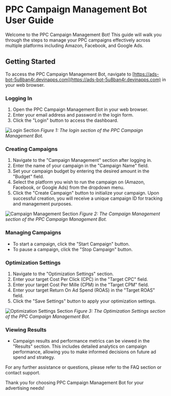 # PPC Campaign Management Bot User Guide

Welcome to the PPC Campaign Management Bot! This guide will walk you through the steps to manage your PPC campaigns effectively across multiple platforms including Amazon, Facebook, and Google Ads.

## Getting Started

To access the PPC Campaign Management Bot, navigate to [https://ads-bot-5u8ban4r.devinapps.com](https://ads-bot-5u8ban4r.devinapps.com) in your web browser.

### Logging In
1. Open the PPC Campaign Management Bot in your web browser.
2. Enter your email address and password in the login form.
3. Click the "Login" button to access the dashboard.

![Login Section](~/screenshots/291fffd0-01f1-44f2-9bd9-34f1e81bbd84.png)
*Figure 1: The login section of the PPC Campaign Management Bot.*

### Creating Campaigns
1. Navigate to the "Campaign Management" section after logging in.
2. Enter the name of your campaign in the "Campaign Name" field.
3. Set your campaign budget by entering the desired amount in the "Budget" field.
4. Select the platform you wish to run the campaign on (Amazon, Facebook, or Google Ads) from the dropdown menu.
5. Click the "Create Campaign" button to initialize your campaign. Upon successful creation, you will receive a unique campaign ID for tracking and management purposes.

![Campaign Management Section](~/screenshots/56cf5e1d-7d15-4803-bb38-30d151147c5c.png)
*Figure 2: The Campaign Management section of the PPC Campaign Management Bot.*

### Managing Campaigns
- To start a campaign, click the "Start Campaign" button.
- To pause a campaign, click the "Stop Campaign" button.

### Optimization Settings
1. Navigate to the "Optimization Settings" section.
2. Enter your target Cost Per Click (CPC) in the "Target CPC" field.
3. Enter your target Cost Per Mille (CPM) in the "Target CPM" field.
4. Enter your target Return On Ad Spend (ROAS) in the "Target ROAS" field.
5. Click the "Save Settings" button to apply your optimization settings.

![Optimization Settings Section](~/screenshots/a14d3c28-cc5b-4d5b-8692-10458174e22d.png)
*Figure 3: The Optimization Settings section of the PPC Campaign Management Bot.*

### Viewing Results
- Campaign results and performance metrics can be viewed in the "Results" section. This includes detailed analytics on campaign performance, allowing you to make informed decisions on future ad spend and strategy.

For any further assistance or questions, please refer to the FAQ section or contact support.

Thank you for choosing PPC Campaign Management Bot for your advertising needs!
